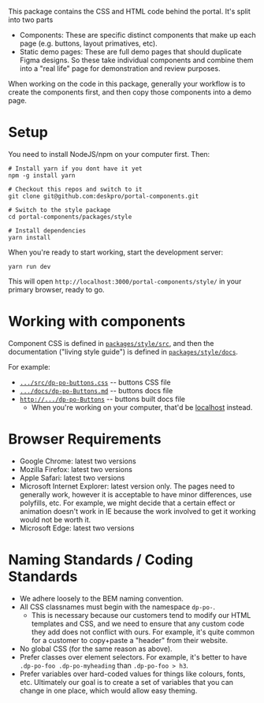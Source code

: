 This package contains the CSS and HTML code behind the portal. It's split into two parts

* Components: These are specific distinct components that make up each page (e.g. buttons, layout primatives, etc).
* Static demo pages: These are full demo pages that should duplicate Figma designs. So these take individual components
and combine them into a "real life" page for demonstration and review purposes.

When working on the code in this package, generally your workflow is to create the components first, and then
copy those components into a demo page.

# Setup

You need to install NodeJS/npm on your computer first. Then:

```
# Install yarn if you dont have it yet
npm -g install yarn

# Checkout this repos and switch to it
git clone git@github.com:deskpro/portal-components.git

# Switch to the style package
cd portal-components/packages/style

# Install dependencies
yarn install
```

When you're ready to start working, start the development server:

```
yarn run dev
```

This will open `http://localhost:3000/portal-components/style/` in your primary browser, ready to go.

# Working with components

Component CSS is defined in [`packages/style/src`](https://github.com/deskpro/portal-components/blob/develop/packages/style/src), and then the documentation ("living style guide") is defined in
[`packages/style/docs`](https://github.com/deskpro/portal-components/blob/develop/packages/style/docs).

For example:

* [`.../src/dp-po-buttons.css`](https://github.com/deskpro/portal-components/blob/develop/packages/style/src/components/dp-po-buttons.css) -- buttons CSS file
* [`.../docs/dp-po-Buttons.md`](https://github.com/deskpro/portal-components/blob/develop/packages/style/docs/components/dp-po-Buttons.md) -- buttons docs file
* [`http://.../dp-po-Buttons`](https://deskpro.github.io/portal-components/style/docs/components/dp-po-Buttons) -- buttons built docs file
  * When you're working on your computer, that'd be [localhost](http://localhost:3000/portal-components/style/docs/components/dp-po-Buttons) instead.


# Browser Requirements

* Google Chrome: latest two versions
* Mozilla Firefox: latest two versions
* Apple Safari: latest two versions
* Microsoft Internet Explorer: latest version only. The pages need to generally work, however it is acceptable to have minor differences, use polyfills, etc. For example, we might decide that a certain effect or animation doesn't work in IE because the work involved to get it working would not be worth it.
* Microsoft Edge: latest two versions

# Naming Standards / Coding Standards

* We adhere loosely to the BEM naming convention.
* All CSS classnames must begin with the namespace `dp-po-`.
  * This is necessary because our customers tend to modify our HTML templates and CSS, and we need to ensure that any custom code they add does not conflict with ours. For example, it's quite common for a customer to copy+paste a "header" from their website.
* No global CSS (for the same reason as above).
* Prefer classes over element selectors. For example, it's better to have `.dp-po-foo .dp-po-myheading` than `.dp-po-foo > h3`.
* Prefer variables over hard-coded values for things like colours, fonts, etc. Ultimately our goal is to create a set of variables that you can change in one place, which would allow easy theming.
